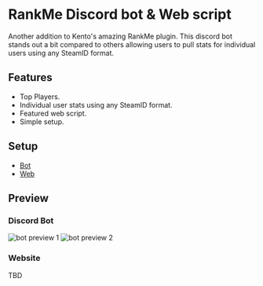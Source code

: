 # RankMe Discord bot & Web script
Another addition to Kento's amazing RankMe plugin. This discord bot stands out a bit compared to others allowing users to pull stats for individual users using any SteamID format.

## Features
- Top Players.
- Individual user stats using any SteamID format.
- Featured web script.
- Simple setup.

## Setup
- [Bot](/bot/README.md)
- [Web](/web/README.md)

## Preview

### Discord Bot
![bot preview 1](https://i.imgur.com/ZRktKLJ.png)
![bot preview 2](https://i.imgur.com/MmyRWFW.png)

### Website
TBD
